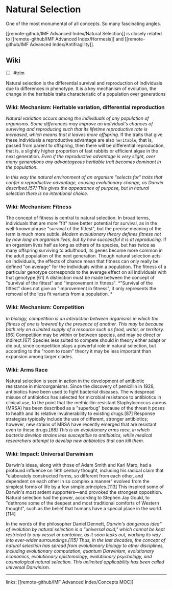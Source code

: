 # Natural Selection
One of the most monumental of all concepts. So many fascinating angles. 

[[remote-github/IMF Advanced Index/Natural Selection]] is closely related to [[remote-github/IMF Advanced Index/Hormesis]] and [[remote-github/IMF Advanced Index/Antifragility]].

## Wiki
- [ ] #trim

Natural selection is the differential survival and reproduction of individuals due to differences in phenotype. It is a key mechanism of evolution, the change in the heritable traits characteristic of a population over generations
### Wiki: Mechanism: Heritable variation, differential reproduction
*Natural variation occurs among the individuals of any population of organisms. Some differences may improve an individual's chances of surviving and reproducing such that its lifetime reproductive rate is increased, which means that it leaves more offspring.* If the traits that give these individuals a reproductive advantage are also `heritable`, that is, passed from parent to offspring, then there will be differential reproduction, that is, a slightly higher proportion of fast rabbits or efficient algae in the next generation. *Even if the reproductive advantage is very slight, over many generations any advantageous heritable trait becomes dominant in the population.* 

*In this way the natural environment of an organism "selects for" traits that confer a reproductive advantage, causing evolutionary change, as Darwin described.[57] This gives the appearance of purpose, but in natural selection there is no intentional choice.*
### Wiki: Mechanism: Fitness
The concept of fitness is central to natural selection. In broad terms, individuals that are more "fit" have better potential for survival, as in the well-known phrase "survival of the fittest", but the precise meaning of the term is much more subtle. *Modern evolutionary theory defines fitness not by how long an organism lives, but by how successful it is at reproducing.* If an organism lives half as long as others of its species, but has twice as many offspring surviving to adulthood, its genes become more common in the adult population of the next generation. Though natural selection acts on individuals, the effects of chance mean that fitness can only really be defined "on average" for the individuals within a population. The fitness of a particular genotype corresponds to the average effect on all individuals with that genotype.[61] A distinction must be made between the concept of "survival of the fittest" and "improvement in fitness". *"Survival of the fittest" does not give an "improvement in fitness", it only represents the removal of the less fit variants from a population. *
### Wiki: Mechanism: Competition
*In biology, competition is an interaction between organisms in which the fitness of one is lowered by the presence of another. This may be because both rely on a limited supply of a resource such as food, water, or territory.*[66] Competition may be within or between species, and may be direct or indirect.[67] Species less suited to compete should in theory either adapt or die out, since competition plays a powerful role in natural selection, but according to the "room to roam" theory it may be less important than expansion among larger clades.
### Wiki: Arms Race
Natural selection is seen in action in the development of antibiotic resistance in microorganisms. Since the discovery of penicillin in 1928, antibiotics have been used to fight bacterial diseases. The widespread misuse of antibiotics has selected for microbial resistance to antibiotics in clinical use, to the point that the methicillin-resistant Staphylococcus aureus (MRSA) has been described as a "superbug" because of the threat it poses to health and its relative invulnerability to existing drugs.[87] Response strategies typically include the use of different, stronger antibiotics; however, new strains of MRSA have recently emerged that are resistant even to these drugs.[88] *This is an evolutionary arms race, in which bacteria develop strains less susceptible to antibiotics, while medical researchers attempt to develop new antibiotics that can kill them.*
### Wiki: Impact: Universal Darwinism
Darwin's ideas, along with those of Adam Smith and Karl Marx, had a profound influence on 19th century thought, including his radical claim that "elaborately constructed forms, so different from each other, and dependent on each other in so complex a manner" evolved from the simplest forms of life by a few simple principles.[113] This inspired some of Darwin's most ardent supporters—and provoked the strongest opposition. Natural selection had the power, according to Stephen Jay Gould, to "dethrone some of the deepest and most traditional comforts of Western thought", such as the belief that humans have a special place in the world.[114]

In the words of the philosopher Daniel Dennett, *Darwin's dangerous idea" of evolution by natural selection is a "universal acid," which cannot be kept restricted to any vessel or container, as it soon leaks out, working its way into ever-wider surroundings.[115] Thus, in the last decades, the concept of natural selection has spread from evolutionary biology to other disciplines, including evolutionary computation, quantum Darwinism, evolutionary economics, evolutionary epistemology, evolutionary psychology, and cosmological natural selection. This unlimited applicability has been called universal Darwinism.*

---
links: [[remote-github/IMF Advanced Index/Concepts MOC]]
